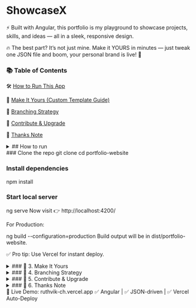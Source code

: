# ShowcaseX 
⚡ Built with Angular, this portfolio is my playground to showcase projects, skills, and ideas — all in a sleek, responsive design.

🔥 The best part? It’s not just mine. Make it YOURS in minutes — just tweak one JSON file and boom, your personal brand is live! 🚀



### 📚 Table of Contents

🛠️ [How to Run This App](#howtorun)

🎨 [Make It Yours (Custom Template Guide)](#makeItYours)

🌳 [Branching Strategy](#branchingStrategy)

🤝 [Contribute & Upgrade](#contribute)

🙌 [Thanks Note](#thanks)

<details> <summary> 
## How to run <a name="howtorun"></a>
</summary> </details>
### Clone the repo 
git clone <repo-url>
cd portfolio-website

### Install dependencies
npm install

### Start local server
ng serve
Now visit 👉 http://localhost:4200/

For Production:

ng build --configuration=production
Build output will be in dist/portfolio-website.

✅ Pro tip: Use Vercel for instant deploy.

</details>
<details> <summary>### 🎨 3. Make It Yours</summary>
This project is fully JSON-driven. Your data lives in:

kotlin
Copy
Edit
src/assets/data/portfolio-data.json
Update these keys:

summary → Short intro about you

skills → Grouped into frontend, backend, database, toolsCloud, other

workExperience & education → Roles, bullets, logos

featuredProjects & projects → Add project cards with image, tags, and links

contact, links, icons → Social + resume + mail info

🔥 Edit, save, and BOOM — portfolio updates instantly.

Deploy on Vercel:
Build it:

bash
Copy
Edit
ng build --configuration=production
Upload dist/portfolio-website to Vercel → set as Output Directory

Push to main → Vercel auto-deploys latest changes 🚀

</details>
<details> <summary>### 🌳 4. Branching Strategy</summary>
Base branch: main

Stable releases: rel/<desc> → e.g., rel/first-launch

Features: feat/<feature> → e.g., feat/contact-form

✅ Merge to main after testing → triggers auto-deploy on Vercel
✅ Keep it clean, keep it agile

</details>
<details> <summary>### 🤝 5. Contribute & Upgrade</summary>
This template is in evolution mode 🔥
Got ideas? Fork it, hack it, push PRs.

✅ Add new features
✅ Improve UI
✅ Optimize performance

Let’s make something cool together 💡

</details>
<details> <summary>### 🙌 6. Thanks Note</summary>
Made with ❤️ & ☕ by Ruthvik Chennapragada
Hope this helps you launch your personal brand in style.
Drop a ⭐ on the repo if you like it!

</details>
🚀 Live Demo: ruthvik-ch.vercel.app
✅ Angular | ✅ JSON-driven | ✅ Vercel Auto-Deploy
